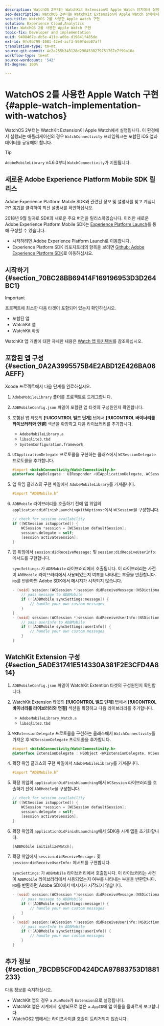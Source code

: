 ```yaml
---
description: WatchOS 2부터는 WatchKit Extension이 Apple Watch 장치에서 실행됩니다. 이 환경에서 실행되는 애플리케이션의 경우 WatchConnectivity 프레임워크에서 포함된 iOS 앱과 데이터를 공유해야 합니다.
seo-description: WatchOS 2부터는 WatchKit Extension이 Apple Watch 장치에서 실행됩니다. 이 환경에서 실행되는 애플리케이션의 경우 WatchConnectivity 프레임워크에서 포함된 iOS 앱과 데이터를 공유해야 합니다.
seo-title: WatchOS 2를 사용한 Apple Watch 구현
solution: Experience Cloud,Analytics
title: WatchOS 2를 사용한 Apple Watch 구현
topic-fix: Developer and implementation
uuid: 9498467e-db5e-411e-a00e-d19841f485de
exl-id: 9fc9b799-1081-42e4-acf3-569fdeb07aff
translation-type: tm+mt
source-git-commit: 4c2a255b343128d2904530279751767e7f99a10a
workflow-type: tm+mt
source-wordcount: '542'
ht-degree: 100%

---
```


# WatchOS 2를 사용한 Apple Watch 구현{#apple-watch-implementation-with-watchos}

WatchOS 2부터는 WatchKit Extension이 Apple Watch에서 실행됩니다. 이 환경에서 실행되는 애플리케이션의 경우 `WatchConnectivity` 프레임워크는 포함된 iOS 앱과 데이터를 공유해야 합니다.

>[!TIP]
>
>`AdobeMobileLibrary` v4.6.0부터 `WatchConnectivity`가 지원됩니다.

## 새로운 Adobe Experience Platform Mobile SDK 릴리스

Adobe Experience Platform Mobile SDK와 관련된 정보 및 설명서를 찾고 계십니까? [여기](https://aep-sdks.gitbook.io/docs/)를 클릭하여 최신 설명서를 확인하십시오.

2018년 9월 일자로 SDK의 새로운 주요 버전을 릴리스하였습니다. 이러한 새로운 Adobe Experience Platform Mobile SDK는 [Experience Platform Launch](https://www.adobe.com/kr/experience-platform/launch.html)를 통해 구성할 수 있습니다.

* 시작하려면 Adobe Experience Platform Launch로 이동합니다.
* Experience Platform SDK 리포지토리의 항목을 보려면 [Github: Adobe Experience Platform SDK](https://github.com/Adobe-Marketing-Cloud/acp-sdks)로 이동하십시오.

## 시작하기 {#section_70BC28BB69414F169196953D3D264BC1}

>[!IMPORTANT]
>
>프로젝트에 최소한 다음 타겟이 포함되어 있는지 확인하십시오.
>
>* 포함된 앱
>* WatchKit 앱
>* WatchKit 확장
>



WatchKit 앱 개발에 대한 자세한 내용은 [Watch 앱 아키텍처](https://developer.apple.com/library/ios/documentation/General/Conceptual/WatchKitProgrammingGuide/DesigningaWatchKitApp.html#//apple_ref/doc/uid/TP40014969-CH3-SW1)를 참조하십시오.

## 포함된 앱 구성 {#section_0A2A3995575B4E2ABD12E426BA06AEFF}

Xcode 프로젝트에서 다음 단계를 완료하십시오.

1. `AdobeMobileLibrary` 폴더를 프로젝트로 드래그합니다.
1. `ADBMobileConfig.json` 파일이 포함된 앱 타겟의 구성원인지 확인합니다.
1. 포함된 앱 타겟의 **[!UICONTROL 빌드 단계]** 탭에서 **[!UICONTROL 바이너리를 라이브러리와 연결]** 섹션을 확장하고 다음 라이브러리를 추가합니다.

   * `AdobeMobileLibrary.a`
   * `libsqlite3.tbd`
   * `SystemConfiguration.framework`

1. `UIApplicationDelegate` 프로토콜을 구현하는 클래스에서 `WCSessionDelegate` 프로토콜을 추가합니다.

   ```objective-c
   #import <WatchConnectivity/WatchConnectivity.h> 
   @interface AppDelegate : UIResponder <UIApplicationDelegate, WCSessionDelegate>
   ```

1. 앱 위임 클래스의 구현 파일에서 `AdobeMobileLibrary`를 가져옵니다.

   ```objective-c
   #import “ADBMobile.h”
   ```

1. `ADBMobile` 라이브러리를 호출하기 전에 앱 위임의 `application:didFinishLaunchingWithOptions:`에서 `WCSession`을 구성합니다.

   ```objective-c
   // check for session availability 
   if ([WCSession isSupported]) { 
       WCSession *session = [WCSession defaultSession]; 
       session.delegate = self; 
       [session activateSession]; 
   }
   ```

1. 앱 위임에서 `session:didReceiveMessage:` 및 `session:didReceiveUserInfo:` 메서드를 구현합니다.

   `syncSettings:`가 `ADBMobile` 라이브러리에서 호출됩니다. 이 라이브러리는 사전이 `ADBMobile` 라이브러리에서 사용되었는지 여부를 나타내는 부울을 반환합니다. `No`를 반환하면 Adobe SDK에서 메시지가 시작되지 않습니다.

   ```objective-c
   - (void) session:(WCSession *)session didReceiveMessage:(NSDictionary<NSString *,id> *)message { 
       // pass message to ADBMobile 
       if (![ADBMobile syncSettings:message]) { 
           // handle your own custom messages 
       } 
   } 
   - (void) session:(WCSession *)session didReceiveUserInfo:(NSDictionary<NSString *,id> *)userInfo { 
       // pass userInfo to ADBMobile 
       if (![ADBMobile syncSettings:userInfo]) { 
           // handle your own custom messages 
       } 
   } 
   ```

## WatchKit Extension 구성 {#section_5ADE31741E514330A381F2E3CFD4A814}

1. `ADBMobileConfig.json` 파일이 WatchKit Extention 타겟의 구성원인지 확인합니다.
1. WatchKit Extension 타겟의 **[!UICONTROL 빌드 단계]** 탭에서 **[!UICONTROL 바이너리를 라이브러리와 연결]** 섹션을 확장하고 다음 라이브러리를 추가합니다.

   * `AdobeMobileLibrary_Watch.a`
   * `libsqlite3.tbd`

1. `WKExtensionDelegate` 프로토콜을 구현하는 클래스에서 `WatchConnectivity`를 가져온 후 `WCSessionDelegate` 프로토콜을 추가합니다.

   ```objective-c
   #import <WatchConnectivity/WatchConnectivity.h> 
   @interface ExtensionDelegate : NSObject <WKExtensionDelegate, WCSessionDelegate>
   ```

1. 확장 위임 클래스의 구현 파일에서 `AdobeMobileLibrary`를 가져옵니다.

   ```objective-c
   #import “ADBMobile.h”
   ```

1. 확장 위임의 `applicationDidFinishLaunching`에서 `WCSession` 라이브러리를 호출하기 전에 `ADBMobile`을 구성합니다.

   ```objective-c
   // check for session availability 
   if ([WCSession isSupported]) { 
       WCSession *session = [WCSession defaultSession]; 
       session.delegate = self; 
       [session activateSession]; 
   }
   ```

1. 확장 위임의 `applicationDidFinishLaunching`에서 SDK용 시계 앱을 초기화합니다.

   ```objective-c
   [ADBMobile initializeWatch];
   ```

1. 확장 위임에서 `session:didReceiveMessage:` 및 `session:didReceiveUserInfo:` 메서드를 구현합니다.

   `syncSettings:`가 `ADBMobile` 라이브러리에서 호출됩니다. 이 라이브러리는 사전이 `ADBMobile` 라이브러리에서 사용되었는지 여부를 나타내는 부울을 반환합니다. `NO`를 반환하면 Adobe SDK에서 메시지가 시작되지 않습니다.

   ```objective-c
   - (void) session:(WCSession *)session didReceiveMessage:(NSDictionary<NSString *,id> *)message { 
       // pass message to ADBMobile 
       if (![ADBMobile syncSettings:message]) { 
           // handle your own custom messages 
       } 
   } 
   - (void) session:(WCSession *)session didReceiveUserInfo:(NSDictionary<NSString *,id> *)userInfo { 
       // pass userInfo to ADBMobile 
       if (![ADBMobile syncSettings:userInfo]) { 
           // handle your own custom messages 
       } 
   } 
   ```

## 추가 정보 {#section_7BCDB5CF0D424DCA97883753D1881233}

다음 정보를 숙지하십시오.

* WatchKit 앱의 경우 `a.RunMode`가 `Extension`으로 설정됩니다.
* WatchKit 앱은 시계에서 실행되므로 앱은 `a.AppID`에 앱 이름을 올바르게 보고합니다.
* WatchOS2 앱에서는 라이프사이클 호출이 트리거되지 않습니다.
